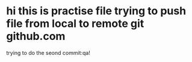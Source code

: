 # hi this is practise file trying to push file from local to remote git github.com

trying to do the seond commit:qa!




